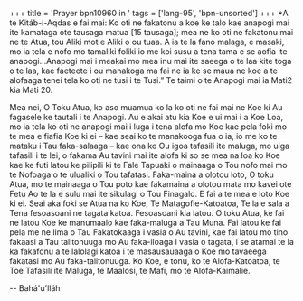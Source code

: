 +++
title = 'Prayer bpn10960 in '
tags = ['lang-95', 'bpn-unsorted']
+++
*A te Kitáb-i-Aqdas e fai mai: Ko oti ne fakatonu a koe ke talo kae anapogi mai ite kamataga ote tausaga matua [15 tausaga]; mea ne ko oti ne fakatonu mai ne te Atua, tou Aliki mot e Aliki o ou tuaa.  A ia te la fano malaga, e masaki, mo ia tela e nofo mo tamaliki foliki io me koi susu a tena tama e se aofia ite anapogi…Anapogi mai i meakai mo mea inu mai ite saeega o te laa kite toga o te laa, kae faeteete i ou manakoga ma fai ne ia ke se maua ne koe a te alofaaga tenei tela ko oti ne tusi i te Tusi.”
Te taimi o te Anapogi mai ia Mati2 kia Mati 20.

Mea nei, O Toku Atua, ko aso muamua ko la ko oti ne fai mai ne Koe ki Au fagasele ke tautali i te Anapogi.  Au e akai atu kia Koe e ui mai i a Koe Loa, mo ia tela ko oti ne anapogi mai i luga i tena alofa mo Koe kae pela foki mo te mea e fiafia Koe ki ei – kae seai ko te manakooga fua o ia, io me ko te mataku i Tau faka-salaaga – kae ona ko Ou igoa tafasili ite maluga, mo uiga tafasili i te lei, o fakama Au tavini mai ite alofa ki so se mea na loa ko Koe kae ke futi latou ke pilipili ki te Fale Tapuaki o mainaaga o Tou nofo mai mo te Nofoaga o te ulualiki o Tou tafatasi.  Faka-maina a olotou loto, O toku Atua, mo te mainaaga o Tou poto kae fakamaina a olotou mata mo kavei ote Fetu Ao te la e sulu mai ite sikulagi o Tou Finagalo.  E fai a te mea e loto Koe ki ei. Seai aka foki se Atua na ko Koe, Te Matagofie-Katoatoa, Te la e sala a Tena fesoasoani ne tagata katoa.
     Fesoasoani kia latou. O toku Atua, ke fai ne latou Koe ke manumaalo kae faka-maluga a Tau Muna.  Fai latou ke fai pela me ne lima o Tau Fakatokaaga i vasia o Au tavini, kae fai latou mo tino fakaasi a Tau talitonuuga mo Au faka-iloaga i vasia o tagata, i se atamai te la ka fakafonu a te lalolagi katoa i te masausauaaga o Koe mo tavaeega fakatasi mo Au faka-talitonuuga.  Ko Koe, e tonu, ko te Alofa-Katoatoa, te Toe Tafasili ite Maluga, te Maalosi, te Mafi, mo te Alofa-Kaimalie.

-- Bahá'u'lláh
